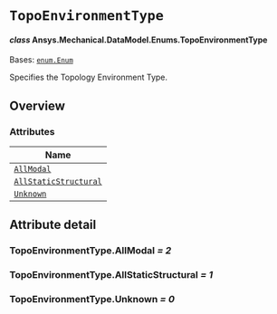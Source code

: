 # `TopoEnvironmentType`

<a id="ansys.mechanical.stubs.v242.Ansys.Mechanical.DataModel.Enums.TopoEnvironmentType"></a>

#### *class* Ansys.Mechanical.DataModel.Enums.TopoEnvironmentType

Bases: [`enum.Enum`](https://docs.python.org/3/library/enum.html#enum.Enum)

Specifies the Topology Environment Type.

<!-- !! processed by numpydoc !! -->

<a id="overview"></a>

## Overview

### Attributes

| Name |
| ------------------------------------------------------------------- |
| [`AllModal`](#TopoEnvironmentType.AllModal) |
| [`AllStaticStructural`](#TopoEnvironmentType.AllStaticStructural) |
| [`Unknown`](#TopoEnvironmentType.Unknown) |

<a id="attribute-detail"></a>

## Attribute detail

<a id="TopoEnvironmentType.AllModal"></a>

### TopoEnvironmentType.AllModal *= 2*

<a id="TopoEnvironmentType.AllStaticStructural"></a>

### TopoEnvironmentType.AllStaticStructural *= 1*

<a id="TopoEnvironmentType.Unknown"></a>

### TopoEnvironmentType.Unknown *= 0*


